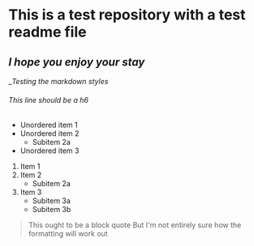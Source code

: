 # This is a test repository with a test readme file

## *I hope you enjoy your stay*

__Testing the *markdown* styles_

###### This line should be a h6


* Unordered item 1
* Unordered item 2
  * Subitem 2a
* Unordered item 3

1. Item 1
2. Item 2
   * Subitem 2a
3. Item 3
   * Subitem 3a
   * Subitem 3b

> This ought to be a block quote
> But I'm not entirely sure how the formatting will work out
